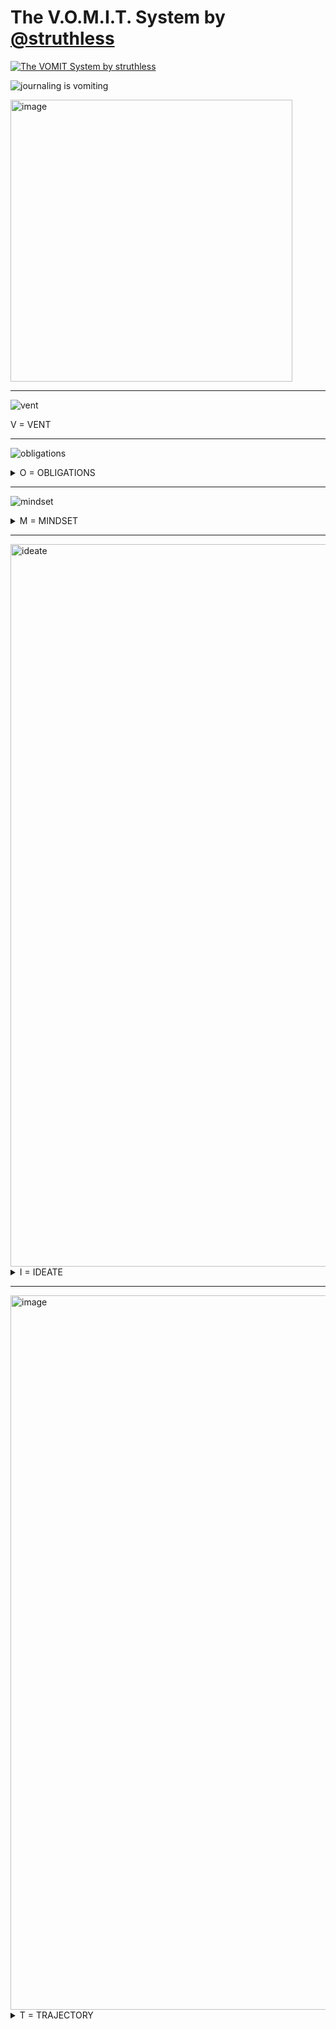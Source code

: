 # The V.O.M.I.T. System by [@struthless](https://www.youtube.com/watch?v=U8RQsJ0Q3Mo)


[![The VOMIT System by struthless](https://github.com/afknapping/vomit-system-by-struthless/assets/170145/fb6d71a5-d13c-4a6d-acad-a6a6e1d3fe82)](https://www.youtube.com/watch?v=U8RQsJ0Q3Mo)


![journaling is vomiting](https://github.com/afknapping/vomit-system-by-struthless/assets/170145/0ca15d30-6d35-4374-b2ca-85680e34415a)

<img width="451" alt="image" src="https://github.com/afknapping/vomit-system-by-struthless/assets/170145/a3223937-0587-4822-85e0-c58614f2a03f">


---

![vent](https://github.com/afknapping/vomit-system-by-struthless/assets/170145/cd7a37fd-8086-4279-b9eb-32e8353cd864)

V = VENT

---

![obligations](https://github.com/afknapping/vomit-system-by-struthless/assets/170145/78ef59b3-1870-4d99-b9c4-4ce244071f31)

<details><summary>O = OBLIGATIONS</summary>

![O 1234](https://github.com/afknapping/vomit-system-by-struthless/assets/170145/0d5ff5c3-1349-4228-a179-87a26e556674)

![boat faster](https://github.com/afknapping/vomit-system-by-struthless/assets/170145/cb171de6-7bc2-46be-b217-4044660c1cfb)

</details>

---

![mindset](https://github.com/afknapping/vomit-system-by-struthless/assets/170145/f510e87f-1a2b-4d6b-a51f-b07dfdaf2d9e)

<details><summary>M = MINDSET</summary>

![reframing](https://github.com/afknapping/vomit-system-by-struthless/assets/170145/ee6fefaf-544c-4150-888c-196780cdeede)

![possibility](https://github.com/afknapping/vomit-system-by-struthless/assets/170145/6d374334-5525-404f-9b95-bb28599b9ee9)

![inversion](https://github.com/afknapping/vomit-system-by-struthless/assets/170145/fcd6ea96-1c9f-4bdf-9db2-24243ea038c1)

<img width="1003" alt="perspective" src="https://github.com/afknapping/vomit-system-by-struthless/assets/170145/9facd6fe-e52e-4471-95b1-c9e9e924652a">

<img width="1122" alt="gratitude" src="https://github.com/afknapping/vomit-system-by-struthless/assets/170145/2f31ea44-888f-4666-b7eb-01fe847f0812">

</details>

---

<img width="1156" alt="ideate" src="https://github.com/afknapping/vomit-system-by-struthless/assets/170145/d3c9e61e-0f35-41a1-8af0-4a6084d21a30">


<details><summary>I = IDEATE</summary>

<img width="1075" alt="sleep over it" src="https://github.com/afknapping/vomit-system-by-struthless/assets/170145/51e90e49-b706-49dd-a87f-b01f440d9dcb">

</details>

---

<img width="1143" alt="image" src="https://github.com/afknapping/vomit-system-by-struthless/assets/170145/97b69350-41bd-45cc-937b-d05463d39cbb">


<details><summary>T = TRAJECTORY</summary>

<img width="1057" alt="direction" src="https://github.com/afknapping/vomit-system-by-struthless/assets/170145/6fc2d489-ff84-4c58-ba65-19695b191781">

</details>









